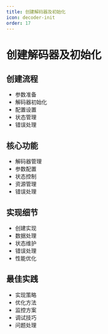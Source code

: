 ```yaml
---
title: 创建解码器及初始化
icon: decoder-init
order: 17
---
```


# 创建解码器及初始化

## 创建流程
- 参数准备
- 解码器初始化
- 配置设置
- 状态管理
- 错误处理

## 核心功能
- 解码器管理
- 参数配置
- 状态控制
- 资源管理
- 错误处理

## 实现细节
- 创建实现
- 数据处理
- 状态维护
- 错误处理
- 性能优化

## 最佳实践
- 实现策略
- 优化方法
- 监控方案
- 调试技巧
- 问题处理
